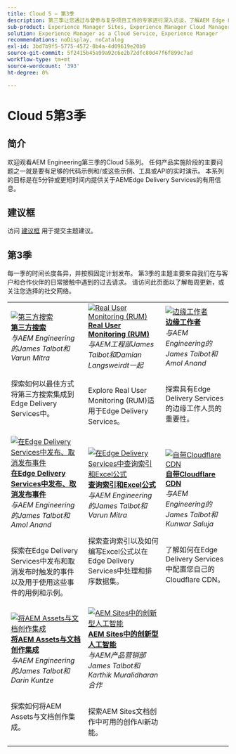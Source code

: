 ```yaml
---
title: Cloud 5 — 第3季
description: 第三季让您通过与曾参与复杂项目工作的专家进行深入访谈，了解AEM Edge Delivery服务
sub-product: Experience Manager Sites, Experience Manager Cloud Manager, Experience Manager Assets
solution: Experience Manager as a Cloud Service, Experience Manager
recommendations: noDisplay, noCatalog
exl-id: 3bd7b9f5-5775-4572-8b4a-4d09619e20b9
source-git-commit: 5f2415b45a99a92c6e2b72dfc80d47f6f899c7ad
workflow-type: tm+mt
source-wordcount: '393'
ht-degree: 0%

---
```


# Cloud 5第3季

## 简介

欢迎观看AEM Engineering第三季的Cloud 5系列。 任何产品实施阶段的主要问题之一就是要有足够的代码示例和/或这些示例、工具或API的实时演示。 本系列的目标是在5分钟或更短时间内提供关于AEMEdge Delivery Services的有用信息。

## 建议框

访问 [建议框](https://forms.office.com/r/74P5Xz4UH0) 用于提交主题建议。

## 第3季

每一季的时间长度各异，并按照固定计划发布。 第3季的主题主要来自我们在与客户和合作伙伴的日常接触中遇到的过去请求。 请访问此页面以了解每周更新，或关注您选择的社交网络。

<table>
    <tr>
        <td>
            <a href="./season-3/cloud5-3rd-party-search.md">
                <img alt="第三方搜索" src="https://video.tv.adobe.com/v/3427040?format=jpeg"/>
            </a>
            <div>
                <a href="./season-3/cloud5-3rd-party-search.md">
                <strong>第三方搜索</strong></a>        
                <br/><em>与AEM Engineering的James Talbot和Varun Mitra</em>
            </div>
            <p>
                <br/>
                探索如何以最佳方式将第三方搜索集成到Edge Delivery Services中。
            </p>
        </td>   
        <td>
            <a href="./season-3/cloud5-rum.md">
                <img alt="Real User Monitoring (RUM)" src="https://video.tv.adobe.com/v/3427495?format=jpeg"/>
            </a>
            <div>
                <a href="./season-3/cloud5-rum.md">
                <strong>Real User Monitoring (RUM)</strong></a>        
                <br/><em>与AEM工程部James Talbot和Damian Langsweirdt一起</em>
            </div>
            <p>
                <br/>
                Explore Real User Monitoring (RUM)适用于Edge Delivery Services。
            </p>
        </td>   
        <td>
            <a href="./season-3/cloud5-edge-workers.md">
                <img alt="边缘工作者" src="https://video.tv.adobe.com/v/3427589?format=jpeg"/>
            </a>
            <div>
                <a href="./season-3/cloud5-edge-workers.md">
                <strong>边缘工作者</strong></a>        
                <br/><em>与AEM Engineering的James Talbot和Amol Anand</em>
            </div>
            <p>
                <br/>
                探索具有Edge Delivery Services的边缘工作人员的重要性。
            </p>
        </td>   
    </tr>
    <tr>
        <td>
            <a href="./season-3/cloud5-publish-events.md">
                <img alt="在Edge Delivery Services中发布、取消发布事件" src="https://video.tv.adobe.com/v/3427681?format=jpeg"/>
            </a>
            <div>
                <a href="./season-3/cloud5-publish-events.md">
                <strong>在Edge Delivery Services中发布、取消发布事件</strong></a>        
                <br/><em>与AEM Engineering的James Talbot和Amol Anand</em>
            </div>
            <p>
                <br/>
                探索在Edge Delivery Services中发布和取消发布时触发的事件以及用于使用这些事件的用例和示例。
            </p>
        </td>  
        <td>
            <a href="./season-3/cloud5-query-indexes.md">
                <img alt="在Edge Delivery Services中查询索引和Excel公式" src="https://video.tv.adobe.com/v/3427787?format=jpeg"/>
            </a>
            <div>
                <a href="./season-3/cloud5-query-indexes.md">
                <strong>查询索引和Excel公式 </strong></a>        
                <br/><em>与AEM Engineering的James Talbot和Varun Mitra</em>
            </div>
            <p>
                <br/>
                探索查询索引以及如何编写Excel公式以在Edge Delivery Services中处理和排序数据集。
            </p>
        </td>  
        <td>
            <a href="./season-3/cloud5-byo-cloudflare-cdn.md">
                <img alt="自带Cloudflare CDN" src="https://video.tv.adobe.com/v/3428100?format=jpeg"/>
            </a>
            <div>
                <a href="./season-3/cloud5-byo-cloudflare-cdn.md">
                <strong>自带Cloudflare CDN</strong></a>        
                <br/><em>与AEM Engineering的James Talbot和Kunwar Saluja</em>
            </div>
            <p>
                <br/>
                了解如何在Edge Delivery Services中配置您自己的Cloudflare CDN。
            </p>
        </td>           
    </tr>  
    <tr>
        <td>
            <a href="./season-3/cloud5-integrate-assets.md">
                <img alt="将AEM Assets与文档创作集成" src="https://video.tv.adobe.com/v/3428302?format=jpeg"/>
            </a>
            <div>
                <a href="./season-3/cloud5-integrate-assets.md">
                <strong>将AEM Assets与文档创作集成</strong></a>        
                <br/><em>与AEM Engineering的James Talbot和Darin Kuntze</em>
            </div>
            <p>
                <br/>
                探索如何将AEM Assets与文档创作集成。
            </p>
        </td>        
        <td>
            <a href="./season-3/cloud5-generative-ai-for-aem-sites.md">
                <img alt="AEM Sites中的创新型人工智能" src="https://video.tv.adobe.com/v/3428436?format=jpeg"/>
            </a>
            <div>
                <a href="./season-3/cloud5-generative-ai-for-aem-sites.md">
                <strong>AEM Sites中的创新型人工智能</strong></a>        
                <br/><em>与AEM产品营销部James Talbot和Karthik Muralidharan合作</em>
            </div>
            <p>
                <br/>                
                探索AEM Sites文档创作中可用的创作AI新功能。
            </p>
        </td>                
    </tr>      
</table>
